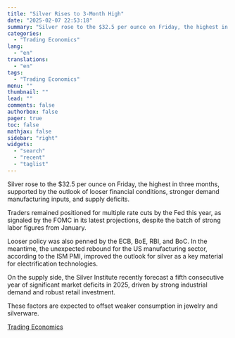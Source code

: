 ```yaml
---
title: "Silver Rises to 3-Month High"
date: "2025-02-07 22:53:18"
summary: "Silver rose to the $32.5 per ounce on Friday, the highest in three months, supported by the outlook of looser financial conditions, stronger demand manufacturing inputs, and supply deficits.Traders remained positioned for multiple rate cuts by the Fed this year, as signaled by the FOMC in its latest projections, despite..."
categories:
  - "Trading Economics"
lang:
  - "en"
translations:
  - "en"
tags:
  - "Trading Economics"
menu: ""
thumbnail: ""
lead: ""
comments: false
authorbox: false
pager: true
toc: false
mathjax: false
sidebar: "right"
widgets:
  - "search"
  - "recent"
  - "taglist"
---
```


Silver rose to the $32.5 per ounce on Friday, the highest in three months, supported by the outlook of looser financial conditions, stronger demand manufacturing inputs, and supply deficits.

Traders remained positioned for multiple rate cuts by the Fed this year, as signaled by the FOMC in its latest projections, despite the batch of strong labor figures from January.

Looser policy was also penned by the ECB, BoE, RBI, and BoC. In the meantime, the unexpected rebound for the US manufacturing sector, according to the ISM PMI, improved the outlook for silver as a key material for electrification technologies.

On the supply side, the Silver Institute recently forecast a fifth consecutive year of significant market deficits in 2025, driven by strong industrial demand and robust retail investment.

These factors are expected to offset weaker consumption in jewelry and silverware.

[Trading Economics](https://www.tradingview.com/news/te_news:447164:0-silver-rises-to-3-month-high/)
